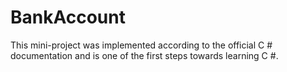 # BankAccount

This mini-project was implemented according to the official C # documentation and is one of the first steps towards learning C #.
